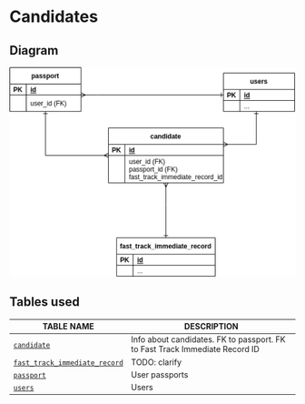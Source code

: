 Candidates
============

Diagram
--------

![Candidates diagram](candidates.png)


Tables used
---------------


TABLE NAME                         | DESCRIPTION
-----------------------------------|--------------------------
[`candidate`](../tables/candidate.md) | Info about candidates. FK to passport. FK to Fast Track Immediate Record ID
[`fast_track_immediate_record`](../tables/fast_track_immediate_record.md) | TODO: clarify
[`passport`](../tables/passport.md)   | User passports
[`users`](../tables/users.md)         | Users 
